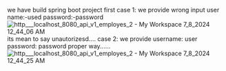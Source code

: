 we have build spring boot project
first case 1: we provide wrong input
user name:-used
password:-password
![http___localhost_8080_api_v1_employes_2 - My Workspace 7_8_2024 12_44_06 AM](https://github.com/devc1234/Spring-Security-using-InMemory/assets/155445639/6c5314f1-8423-4606-893b-0a3c91e643cd)
its mean to say unautorizesd....
case 2: we provide 
username: user
password: password
proper way......
![http___localhost_8080_api_v1_employes_2 - My Workspace 7_8_2024 12_44_25 AM](https://github.com/devc1234/Spring-Security-using-InMemory/assets/155445639/b9f100e9-0317-41e3-ac6a-d3d3d2b56bc8)
